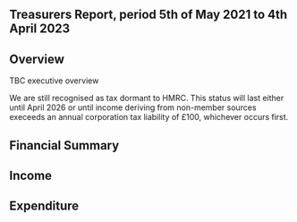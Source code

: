 Treasurers Report, period 5th of May 2021 to 4th April 2023
-----------------------------------------------------------

## Overview
TBC executive overview

We are still recognised as tax dormant to HMRC. This status will last either until April 2026 or until income 
deriving from non-member sources execeeds an annual corporation tax liability of £100, whichever occurs first.

## Financial Summary

## Income

## Expenditure





